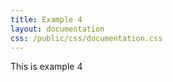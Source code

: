```yaml
---
title: Example 4
layout: documentation
css: /public/css/documentation.css
---
```


This is example 4